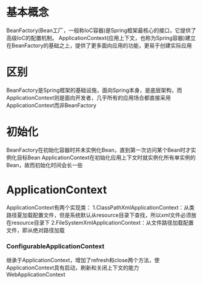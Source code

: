 # 基本概念
BeanFactory(Bean工厂，一般称IoC容器)是Spring框架最核心的接口，它提供了高级IoC的配置机制。
ApplicationContext(应用上下文，也称为Spring容器)建立在BeanFactory的基础之上，提供了更多面向应用的功能，更易于创建实际应用
# 区别
BeanFactory是Spring框架的基础设施，面向Spring本身，是底层架构，而ApplicationContext则是面向开发者，几乎所有的应用场合都直接采用ApplicationContext而非BeanFactory
# 初始化
BeanFactory在初始化容器时并未实例化Bean，直到第一次访问某个Bean时才实例化目标Bean
ApplicationContext在初始化应用上下文时就实例化所有单实例的Bean，故而初始化时间会长一些
# ApplicationContext
ApplicationContext有两个实现类：
1.ClassPathXmlApplicationContext：从类路径夏加载配置文件，但是系统默认从resource目录下查找，所以xml文件必须放在resource目录下
2.FileSystemXmlApplicationContext：从文件路径加载配置文件，即从绝对路径加载
### ConfigurableApplicationContext
继承于ApplicationContext，增加了refresh和close两个方法，使ApplicationContext具有启动，刷新和关闭上下文的能力
WebApplicationContext